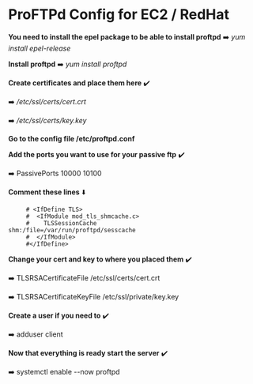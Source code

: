 # ProFTPd Config for EC2 / RedHat

**You need to install the epel package to be able to install proftpd** ➡️ *yum install epel-release*

**Install proftpd** ➡️ *yum install proftpd*

**Create certificates and place them here** ✔️

➡️ */etc/ssl/certs/cert.crt*

➡️ */etc/ssl/certs/key.key*

**Go to the config file /etc/proftpd.conf**

**Add the ports you want to use for your passive ftp** ✔️

➡️ PassivePorts    10000    10100

**Comment these lines** ⬇️

         # <IfDefine TLS>
         #  <IfModule mod_tls_shmcache.c>
         #    TLSSessionCache            shm:/file=/var/run/proftpd/sesscache
         #  </IfModule>
         #</IfDefine>
         
**Change your cert and key to where you placed them** ✔️

➡️ TLSRSACertificateFile         /etc/ssl/certs/cert.crt

➡️ TLSRSACertificateKeyFile      /etc/ssl/private/key.key

**Create a user if you need to** ✔️

➡️ adduser client

**Now that everything is ready start the server** ✔️

➡️ systemctl enable --now proftpd
